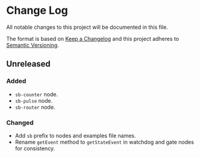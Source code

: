 # Change Log
All notable changes to this project will be documented in this file.

The format is based on [Keep a Changelog](https://keepachangelog.com) and this project adheres to [Semantic Versioning](https://semver.org).

## Unreleased
### Added
- `sb-counter` node.
- `sb-pulse` node.
- `sb-router` node.
### Changed
- Add `sb` prefix to nodes and examples file names.
- Rename `getEvent` method to `getStateEvent` in watchdog and gate nodes for consistency.
